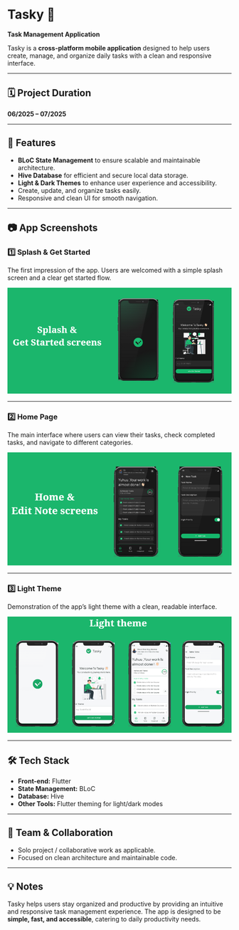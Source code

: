 # Tasky 📝

**Task Management Application**  

Tasky is a **cross-platform mobile application** designed to help users create, manage, and organize daily tasks with a clean and responsive interface.

---

## 🗓️ Project Duration
**06/2025 – 07/2025**

---

## 🚀 Features

- **BLoC State Management** to ensure scalable and maintainable architecture.
- **Hive Database** for efficient and secure local data storage.
- **Light & Dark Themes** to enhance user experience and accessibility.
- Create, update, and organize tasks easily.
- Responsive and clean UI for smooth navigation.

---

## 📷 App Screenshots

### 1️⃣ Splash & Get Started
The first impression of the app. Users are welcomed with a simple splash screen and a clear get started flow.  

![Splash & Get Started](https://github.com/manaltaha555/Tasky/blob/master/Splash.png?raw=true)

---

### 2️⃣ Home Page
The main interface where users can view their tasks, check completed tasks, and navigate to different categories.  

![Home Page](https://github.com/manaltaha555/Tasky/blob/master/home.png?raw=true)

---

### 3️⃣ Light Theme
Demonstration of the app’s light theme with a clean, readable interface.  

![Light Theme](https://github.com/manaltaha555/Tasky/blob/master/light%20theme.png?raw=true)

---

## 🛠️ Tech Stack

- **Front-end:** Flutter  
- **State Management:** BLoC  
- **Database:** Hive  
- **Other Tools:** Flutter theming for light/dark modes

---

## 👥 Team & Collaboration

- Solo project / collaborative work as applicable.
- Focused on clean architecture and maintainable code.

---

## 💡 Notes

Tasky helps users stay organized and productive by providing an intuitive and responsive task management experience. The app is designed to be **simple, fast, and accessible**, catering to daily productivity needs.
